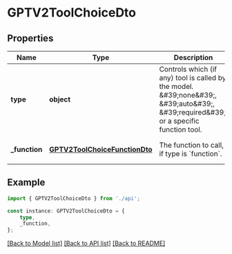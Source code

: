 # GPTV2ToolChoiceDto


## Properties

Name | Type | Description | Notes
------------ | ------------- | ------------- | -------------
**type** | **object** | Controls which (if any) tool is called by the model. \&#39;none\&#39;, \&#39;auto\&#39;, \&#39;required\&#39;, or a specific function tool. | [default to undefined]
**_function** | [**GPTV2ToolChoiceFunctionDto**](GPTV2ToolChoiceFunctionDto.md) | The function to call, if type is &#x60;function&#x60;. | [optional] [default to undefined]

## Example

```typescript
import { GPTV2ToolChoiceDto } from './api';

const instance: GPTV2ToolChoiceDto = {
    type,
    _function,
};
```

[[Back to Model list]](../README.md#documentation-for-models) [[Back to API list]](../README.md#documentation-for-api-endpoints) [[Back to README]](../README.md)
